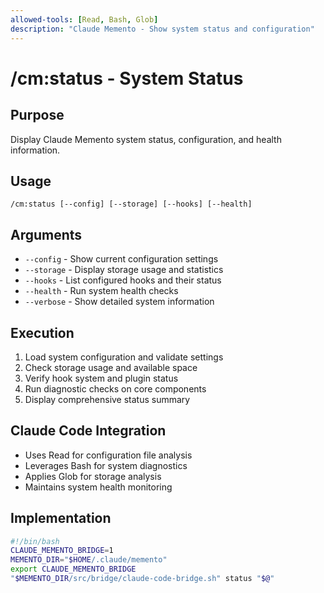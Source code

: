 ```yaml
---
allowed-tools: [Read, Bash, Glob]
description: "Claude Memento - Show system status and configuration"
---
```


# /cm:status - System Status

## Purpose
Display Claude Memento system status, configuration, and health information.

## Usage
```
/cm:status [--config] [--storage] [--hooks] [--health]
```

## Arguments
- `--config` - Show current configuration settings
- `--storage` - Display storage usage and statistics
- `--hooks` - List configured hooks and their status
- `--health` - Run system health checks
- `--verbose` - Show detailed system information

## Execution
1. Load system configuration and validate settings
2. Check storage usage and available space
3. Verify hook system and plugin status
4. Run diagnostic checks on core components
5. Display comprehensive status summary

## Claude Code Integration
- Uses Read for configuration file analysis
- Leverages Bash for system diagnostics
- Applies Glob for storage analysis
- Maintains system health monitoring

## Implementation
```bash
#!/bin/bash
CLAUDE_MEMENTO_BRIDGE=1
MEMENTO_DIR="$HOME/.claude/memento"
export CLAUDE_MEMENTO_BRIDGE
"$MEMENTO_DIR/src/bridge/claude-code-bridge.sh" status "$@"
```
